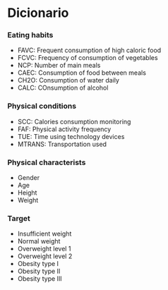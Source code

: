 # Dicionario

### Eating habits

- FAVC: Frequent consumption of high caloric food
- FCVC: Frequency of consumption of vegetables
- NCP: Number of main meals
- CAEC: Consumption of food between meals
- CH2O: Consumption of water daily
- CALC: COnsumption of alcohol

### Physical conditions

- SCC: Calories consumption monitoring
- FAF: Physical activity frequency
- TUE: Time using technology devices
- MTRANS: Transportation used

### Physical characterists

- Gender
- Age
- Height
- Weight

### Target

- Insufficient weight
- Normal weight
- Overweight level 1
- Overweight level 2
- Obesity type I
- Obesity type II
- Obesity type III


